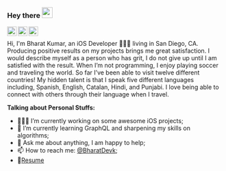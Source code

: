 ### Hey there <img src="https://media.giphy.com/media/hvRJCLFzcasrR4ia7z/giphy.gif" width="25px">
<a href="https://twitter.com/BharatDevk">
  <img align="left" alt="Bharat Kumar | Twitter" width="22px" src="https://cdn.jsdelivr.net/npm/simple-icons@v3/icons/twitter.svg" />
</a>
<a href="https://www.linkedin.com/in/bharat-kumar-0356541a4/">
  <img align="left" alt="Bharat's LinkdeIN" width="22px" src="https://cdn.jsdelivr.net/npm/simple-icons@v3/icons/linkedin.svg" />
</a>
<a href="https://www.instagram.com/bharat_ios_dev/">
  <img align="left" alt="Bharat's Instagram" width="22px" src="https://cdn.jsdelivr.net/npm/simple-icons@v3/icons/instagram.svg" />
</a>


<br />


Hi, I'm Bharat Kumar, an iOS Developer 👨🏽‍💻 living in San Diego, CA. Producing positive results on my projects brings me great satisfaction. I would describe myself as a person who has grit, I do not give up until I am satisfied with the result. When I’m not programming, I enjoy playing soccer and traveling the world. So far I’ve been able to visit twelve different countries! My hidden talent is that I speak five different languages including, Spanish, English, Catalan, Hindi, and Punjabi. I love being able to connect with others through their language when I travel. 


**Talking about Personal Stuffs:**

- 👨🏽‍💻 I’m currently working on some awesome iOS projects;
- 🌱 I’m currently learning GraphQL and sharpening my skills on algorithms; 
- 💬 Ask me about anything, I am happy to help;
- 📫 How to reach me: [@BharatDevk](https://twitter.com/BharatDevk);
- 📝[Resume](https://docs.google.com/document/d/1K8DSjACikMpltYy8GR2OqvWSCyqOlUPY/edit?usp=sharing&ouid=118105625501831671482&rtpof=true&sd=true)
